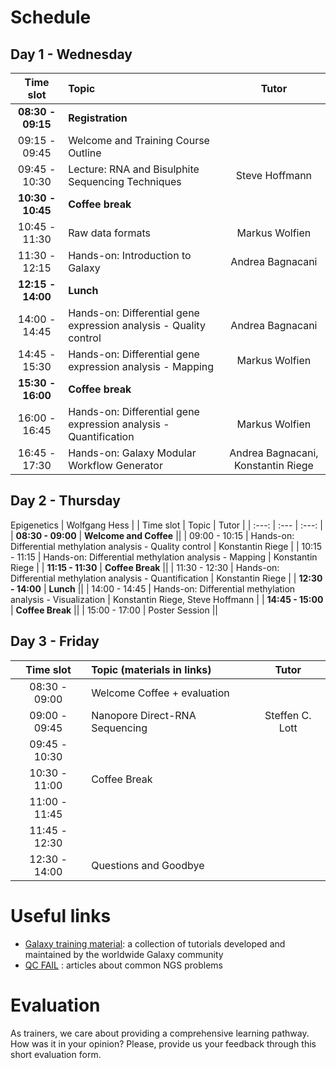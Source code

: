 # Schedule

## Day 1 - Wednesday

| Time slot | Topic | Tutor |
| :---: | :--- | :---: |
| **08:30 - 09:15** | **Registration** ||
| 09:15 - 09:45 | Welcome and Training Course Outline ||
| 09:45 - 10:30 | Lecture: RNA and Bisulphite Sequencing Techniques | Steve Hoffmann |
| **10:30 - 10:45** | **Coffee break** ||
| 10:45 - 11:30 | Raw data formats | Markus Wolfien |
| 11:30 - 12:15 | Hands-on: Introduction to Galaxy | Andrea Bagnacani |
| **12:15 - 14:00** | **Lunch** ||
| 14:00 - 14:45 | Hands-on: Differential gene expression analysis - Quality control | Andrea Bagnacani |
| 14:45 - 15:30 | Hands-on: Differential gene expression analysis - Mapping | Markus Wolfien |
| **15:30 - 16:00** | **Coffee break** ||
| 16:00 - 16:45 | Hands-on: Differential gene expression analysis - Quantification | Markus Wolfien |
| 16:45 - 17:30 | Hands-on: Galaxy Modular Workflow Generator | Andrea Bagnacani, Konstantin Riege |

## Day 2 - Thursday
 Epigenetics | Wolfgang Hess |
| Time slot | Topic | Tutor |
| :---: | :--- | :---: |
| **08:30 - 09:00** | **Welcome and Coffee** ||
| 09:00 - 10:15 | Hands-on: Differential methylation analysis - Quality control | Konstantin Riege |
| 10:15 - 11:15 | Hands-on: Differential methylation analysis - Mapping | Konstantin Riege |
| **11:15 - 11:30** | **Coffee Break** ||
| 11:30 - 12:30 | Hands-on: Differential methylation analysis - Quantification | Konstantin Riege |
| **12:30 - 14:00** | **Lunch** ||
| 14:00 - 14:45 | Hands-on: Differential methylation analysis - Visualization | Konstantin Riege, Steve Hoffmann |
| **14:45 - 15:00** | **Coffee Break** ||
| 15:00 - 17:00 | Poster Session ||

## Day 3 - Friday

| Time slot | Topic (materials in links) | Tutor |
| :---: | :--- | :---: |
| 08:30 - 09:00 | Welcome Coffee + evaluation ||
| 09:00 - 09:45 | Nanopore Direct-RNA Sequencing | Steffen C. Lott |
| 09:45 - 10:30 |||
| 10:30 - 11:00 | Coffee Break ||
| 11:00 - 11:45 |||
| 11:45 - 12:30 |||
| 12:30 - 14:00 | Questions and Goodbye ||

# Useful links
- [Galaxy training material](https://galaxyproject.github.io/training-material/): a collection of tutorials developed and maintained by the worldwide Galaxy community
- [QC FAIL](https://sequencing.qcfail.com/) : articles about common NGS problems

# Evaluation
As trainers, we care about providing a comprehensive learning pathway. How was it in your opinion? Please, provide us your feedback through this short evaluation form.
